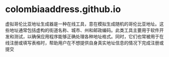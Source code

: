 # colombiaaddress.github.io
虚拟哥伦比亚地址生成器是一种在线工具，意在模拟生成随机的哥伦比亚地址。这些地址通常包括虚构的街道名称、城市、州和邮政编码。此类工具主要用于软件开发和测试，以确保应用程序能够正确处理各种地址格式。同时，它们也常被用于在线注册或填写表格时，帮助用户在不想提供自身真实地址信息的情况下完成注册或提交
